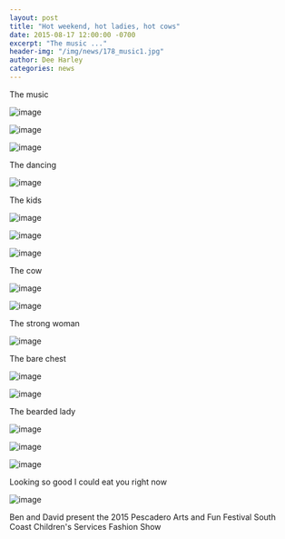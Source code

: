 ```yaml
---
layout: post
title: "Hot weekend, hot ladies, hot cows"
date: 2015-08-17 12:00:00 -0700
excerpt: "The music ..."
header-img: "/img/news/178_music1.jpg"
author: Dee Harley
categories: news
---
```

The music

![image](/img/news/178_music1.jpg)

![image](/img/news/178_music2.jpg)

![image](/img/news/178_music3.jpg)

The dancing

![image](/img/news/178_dancing.jpg)

The kids

![image](/img/news/178_kid1.jpg)

![image](/img/news/178_kid2.jpg)

![image](/img/news/178_kid3.jpg)

The cow

![image](/img/news/178_paffy.jpg)

![image](/img/news/178_pepper.jpg)

The strong woman

![image](/img/news/178_strong.jpg)

The bare chest

![image](/img/news/178_chest.jpg)

![image](/img/news/178_bike.jpg)

The bearded lady

![image](/img/news/178_beard.jpg)

![image](/img/news/178_hats.jpg)

![image](/img/news/178_eyelashes.jpg)

Looking so good I could eat you right now

![image](/img/news/178_paffy2.jpg)

Ben and David present the 2015 Pescadero Arts and Fun Festival South
Coast Children's Services Fashion Show

